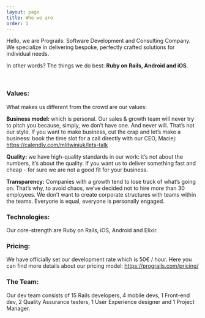 ```yaml
---
layout: page
title: Who we are
order: 1
---
```


Hello, we are Prograils: Software Development and Consulting Company. We specialize in delivering bespoke, perfectly crafted solutions for individual needs.

In other words? The things we do best: **Ruby on Rails, Android and iOS**.


<br>

### Values:

What makes us different from the crowd are our values:

**Business model:** which is personal. Our sales & growth team will never try to pitch you because, simply, we don’t have one. And never will. That’s not our style. If you want to make business, cut the crap and let’s make a business: book the time slot for a call directly with our CEO, Maciej:
<a href="https://calendly.com/mlitwiniuk/lets-talk/" target="_blank">https://calendly.com/mlitwiniuk/lets-talk</a>

**Quality:** we have high-quality standards in our work: it’s not about the numbers, it’s about the quality. If you want us to deliver something fast and cheap - for sure we are not a good fit for your business.

**Transparency:** Companies with a growth tend to lose track of what’s going on. That’s why, to avoid chaos, we’ve decided not to hire more than 30 employees. We don’t want to create corporate structures with teams within the teams. Everyone is equal, everyone is personally engaged.

### Technologies:

Our core-strength are Ruby on Rails, iOS, Android and Elixir.

### Pricing:

We have officially set our development rate which is 50€ / hour.
Here you can find more details about our pricing model:
<a href="https://prograils.com/pricing/" target="_blank">https://prograils.com/pricing/</a>

### The Team:

Our dev team consists of 15 Rails developers, 4 mobile devs, 1 Front-end dev, 2 Quality Assurance testers, 1 User Experience designer and 1 Project Manager.
